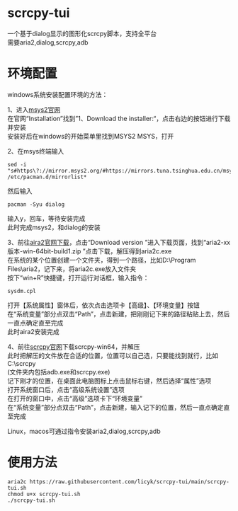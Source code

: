 # scrcpy-tui
一个基于dialog显示的图形化scrcpy脚本，支持全平台  
需要aria2,dialog,scrcpy,adb  

# 环境配置  

windows系统安装配置环境的方法：  

1、进入[msys2官网](https://www.msys2.org/)  
在官网“Installation”找到”1、Download the installer:“，点击右边的按钮进行下载并安装  
安装好后在windows的开始菜单里找到MSYS2 MSYS，打开  

2、在msys终端输入  

    sed -i "s#https\?://mirror.msys2.org/#https://mirrors.tuna.tsinghua.edu.cn/msys2/#g" /etc/pacman.d/mirrorlist*

然后输入  

    pacman -Syu dialog

输入y，回车，等待安装完成  
此时完成msys2，和dialog的安装  

3、前往[aira2官网下载](http://aria2.github.io/)，点击“Download version ”进入下载页面，找到“aria2-xx版本-win-64bit-build1.zip ”点击下载，解压得到aria2c.exe  
在系统的某个位置创建一个文件夹，得到一个路径，比如D:\Program Files\aria2，记下来，将aria2c.exe放入文件夹  
按下“win+R”快捷键，打开运行对话框，输入指令：  

    sysdm.cpl  

打开【系统属性】窗体后，依次点击选项卡【高级】、【环境变量】按钮  
在“系统变量”部分点双击“Path”，点击新建，把刚刚记下来的路径粘贴上去，然后一直点确定直至完成  
此时aira2安装完成

4、前往[scrcpy官网](https://github.com/Genymobile/scrcpy/releases/)下载scrcpy-win64，并解压  
此时把解压的文件放在合适的位置，位置可以自己选，只要能找到就行，比如  
C:\scrcpy  
(文件夹内包括adb.exe和scrcpy.exe)  
记下刚才的位置，在桌面此电脑图标上点击鼠标右键，然后选择“属性”选项  
打开系统窗口后，点击“高级系统设置”选项  
在打开的窗口中，点击“高级”选项卡下“环境变量”  
在“系统变量”部分点双击“Path”，点击新建，输入记下的位置，然后一直点确定直至完成  

Linux，macos可通过指令安装aria2,dialog,scrcpy,adb
# 使用方法  

    aria2c https://raw.githubusercontent.com/licyk/scrcpy-tui/main/scrcpy-tui.sh
    chmod u+x scrcpy-tui.sh
    ./scrcpy-tui.sh


